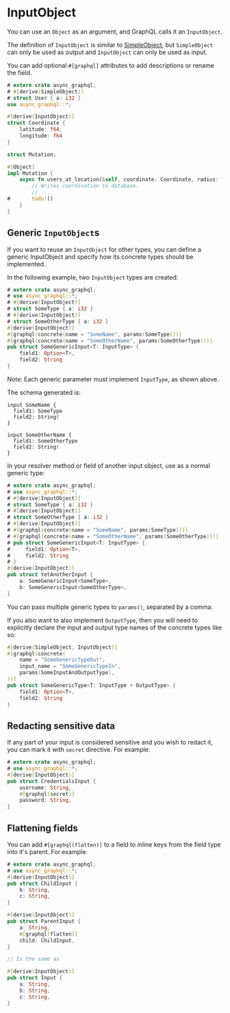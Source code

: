# InputObject

You can use an `Object` as an argument, and GraphQL calls it an `InputObject`.

The definition of `InputObject` is similar to [SimpleObject](define_simple_object.md), but
`SimpleObject` can only be used as output and `InputObject` can only be used as input.

You can add optional `#[graphql]` attributes to add descriptions or rename the field.

```rust
# extern crate async_graphql;
# #[derive(SimpleObject)]
# struct User { a: i32 }
use async_graphql::*;

#[derive(InputObject)]
struct Coordinate {
    latitude: f64,
    longitude: f64
}

struct Mutation;

#[Object]
impl Mutation {
    async fn users_at_location(&self, coordinate: Coordinate, radius: f64) -> Vec<User> {
        // Writes coordination to database.
        // ...
#       todo!()
    }
}
```

## Generic `InputObject`s

If you want to reuse an `InputObject` for other types, you can define a generic InputObject
and specify how its concrete types should be implemented.

In the following example, two `InputObject` types are created:

```rust
# extern crate async_graphql;
# use async_graphql::*;
# #[derive(InputObject)]
# struct SomeType { a: i32 }
# #[derive(InputObject)]
# struct SomeOtherType { a: i32 }
#[derive(InputObject)]
#[graphql(concrete(name = "SomeName", params(SomeType)))]
#[graphql(concrete(name = "SomeOtherName", params(SomeOtherType)))]
pub struct SomeGenericInput<T: InputType> {
    field1: Option<T>,
    field2: String
}
```

Note: Each generic parameter must implement `InputType`, as shown above.

The schema generated is:

```gql
input SomeName {
  field1: SomeType
  field2: String!
}

input SomeOtherName {
  field1: SomeOtherType
  field2: String!
}
```

In your resolver method or field of another input object, use as a normal generic type:

```rust
# extern crate async_graphql;
# use async_graphql::*;
# #[derive(InputObject)]
# struct SomeType { a: i32 }
# #[derive(InputObject)]
# struct SomeOtherType { a: i32 }
# #[derive(InputObject)]
# #[graphql(concrete(name = "SomeName", params(SomeType)))]
# #[graphql(concrete(name = "SomeOtherName", params(SomeOtherType)))]
# pub struct SomeGenericInput<T: InputType> {
#     field1: Option<T>,
#     field2: String
# }
#[derive(InputObject)]
pub struct YetAnotherInput {
    a: SomeGenericInput<SomeType>,
    b: SomeGenericInput<SomeOtherType>,
}
```

You can pass multiple generic types to `params()`, separated by a comma.

If you also want to also implement `OutputType`, then you will need to explicitly declare the input and output type names of the concrete types like so:

```rust
#[derive(SimpleObject, InputObject)]
#[graphql(concrete(
    name = "SomeGenericTypeOut",
    input_name = "SomeGenericTypeIn",
    params(SomeInputAndOutputType),
))]
pub struct SomeGenericType<T: InputType + OutputType> {
    field1: Option<T>,
    field2: String
}
```

## Redacting sensitive data

If any part of your input is considered sensitive and you wish to redact it, you can mark it with `secret` directive. For example:

```rust
# extern crate async_graphql;
# use async_graphql::*;
#[derive(InputObject)]
pub struct CredentialsInput {
    username: String,
    #[graphql(secret)]
    password: String,
}
```

## Flattening fields

You can add `#[graphql(flatten)]` to a field to inline keys from the field type into it's parent. For example:

```rust
# extern crate async_graphql;
# use async_graphql::*;
#[derive(InputObject)]
pub struct ChildInput {
    b: String,
    c: String,
}

#[derive(InputObject)]
pub struct ParentInput {
    a: String,
    #[graphql(flatten)]
    child: ChildInput,
}

// Is the same as

#[derive(InputObject)]
pub struct Input {
    a: String,
    b: String,
    c: String,
}
```
